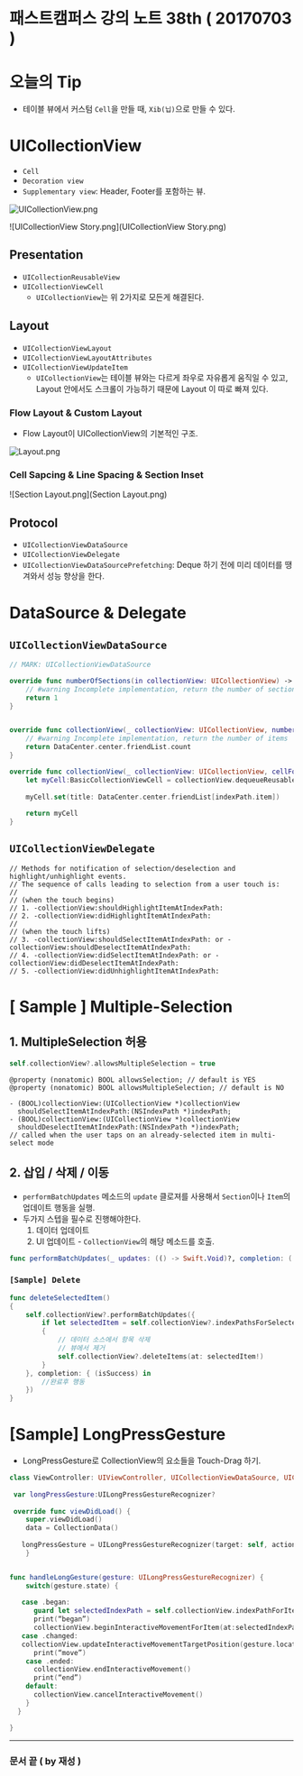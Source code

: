 # 패스트캠퍼스 강의 노트 38th ( 20170703 )

# 오늘의 Tip
 - 테이블 뷰에서 커스텀 `Cell`을 만들 때, `Xib(닙)`으로 만들 수 있다.


# UICollectionView

 - `Cell`
 - `Decoration view`
 - `Supplementary view`: Header, Footer를 포함하는 뷰.

![UICollectionView.png](UICollectionView.png)

![UICollectionView Story.png](UICollectionView Story.png)


## Presentation
 - `UICollectionReusableView`
 - `UICollectionViewCell`
	 - `UICollectionView`는 위 2가지로 모든게 해결된다.

## Layout
 - `UICollectionViewLayout`
 - `UICollectionViewLayoutAttributes`
 - `UICollectionViewUpdateItem`
	 - `UICollectionView`는 테이블 뷰와는 다르게 좌우로 자유롭게 움직일 수 있고, Layout 안에서도 스크롤이 가능하기 때문에 Layout 이 따로 빠져 있다.

### Flow Layout & Custom Layout
 - Flow Layout이 UICollectionView의 기본적인 구조.

![Layout.png](Layout.png)

### Cell Sapcing & Line Spacing & Section Inset

![Section Layout.png](Section Layout.png)


## Protocol - `UICollectionViewDataSource`
 - `UICollectionViewDelegate`
 - `UICollectionViewDataSourcePrefetching`: Deque 하기 전에 미리 데이터를 땡겨와서 성능 향상을 한다.


# DataSource & Delegate

## `UICollectionViewDataSource`

```swift
// MARK: UICollectionViewDataSource

override func numberOfSections(in collectionView: UICollectionView) -> Int {
    // #warning Incomplete implementation, return the number of sections
    return 1
}


override func collectionView(_ collectionView: UICollectionView, numberOfItemsInSection section: Int) -> Int {
    // #warning Incomplete implementation, return the number of items
    return DataCenter.center.friendList.count
}

override func collectionView(_ collectionView: UICollectionView, cellForItemAt indexPath: IndexPath) -> UICollectionViewCell {
    let myCell:BasicCollectionViewCell = collectionView.dequeueReusableCell(withReuseIdentifier: reuseIdentifier, for: indexPath) as! BasicCollectionViewCell
    
    myCell.set(title: DataCenter.center.friendList[indexPath.item])
    
    return myCell
}
```

## `UICollectionViewDelegate`

```
// Methods for notification of selection/deselection and highlight/unhighlight events.
// The sequence of calls leading to selection from a user touch is:
//
// (when the touch begins)
// 1. -collectionView:shouldHighlightItemAtIndexPath:
// 2. -collectionView:didHighlightItemAtIndexPath:
//
// (when the touch lifts)
// 3. -collectionView:shouldSelectItemAtIndexPath: or -collectionView:shouldDeselectItemAtIndexPath:
// 4. -collectionView:didSelectItemAtIndexPath: or -collectionView:didDeselectItemAtIndexPath:
// 5. -collectionView:didUnhighlightItemAtIndexPath:
```

# [ Sample ] Multiple-Selection

## 1. MultipleSelection 허용

```swift
self.collectionView?.allowsMultipleSelection = true
```

```obj-c
@property (nonatomic) BOOL allowsSelection; // default is YES@property (nonatomic) BOOL allowsMultipleSelection; // default is NO

- (BOOL)collectionView:(UICollectionView *)collectionView  shouldSelectItemAtIndexPath:(NSIndexPath *)indexPath;- (BOOL)collectionView:(UICollectionView *)collectionView  shouldDeselectItemAtIndexPath:(NSIndexPath *)indexPath;
// called when the user taps on an already-selected item in multi-select mode```

## 2. 삽입 / 삭제 / 이동
 - `performBatchUpdates` 메소드의 `update` 클로져를 사용해서 `Section`이나 `Item`의 업데이트 행동을 실행.
 - 두가지 스텝을 필수로 진행해야한다.	1. 데이터 업데이트	2. UI 업데이트 - `CollectionView`의 해당 메소드를 호출.```swiftfunc performBatchUpdates(_ updates: (() -> Swift.Void)?, completion: ((Bool) -> Swift.Void)? = nil)
```

### `[Sample] Delete`

```swift
func deleteSelectedItem(){    self.collectionView?.performBatchUpdates({        if let selectedItem = self.collectionView?.indexPathsForSelectedItems        {			// 데이터 소스에서 항목 삭제			// 뷰에서 제거            self.collectionView?.deleteItems(at: selectedItem!)        }	}, completion: { (isSuccess) in
		//완료후 행동	})
}
```


# [Sample] LongPressGesture

 - LongPressGesture로 CollectionView의 요소들을 Touch-Drag 하기.

```swift
class ViewController: UIViewController, UICollectionViewDataSource, UICollectionViewDelegateFlowLayout {
  
 var longPressGesture:UILongPressGestureRecognizer?
  
 override func viewDidLoad() {
    super.viewDidLoad()
    data = CollectionData()
    
   longPressGesture = UILongPressGestureRecognizer(target: self, action: #selector(ViewController.handleLongGesture(gesture:)))
	}


func handleLongGesture(gesture: UILongPressGestureRecognizer) {
    switch(gesture.state) {
  
   case .began:
      guard let selectedIndexPath = self.collectionView.indexPathForItem(at: self.collectionView)) else { break }
      print(“began”)
      collectionView.beginInteractiveMovementForItem(at:selectedIndexPath)
   case .changed:
   collectionView.updateInteractiveMovementTargetPosition(gesture.location(in:gesture.view!))
      print(“move”)
    case .ended:
      collectionView.endInteractiveMovement()
      print(“end”)
    default:
      collectionView.cancelInteractiveMovement()
    }
  }

}
```

---
### 문서 끝 ( by 재성 )